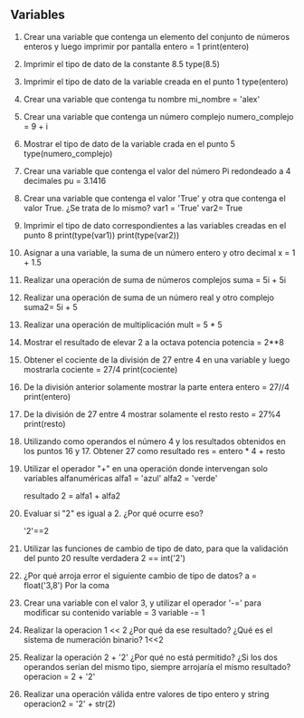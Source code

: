 ## Variables
1) Crear una variable que contenga un elemento del conjunto de números enteros y luego imprimir por pantalla
    entero = 1
    print(entero)

2) Imprimir el tipo de dato de la constante 8.5
     type(8.5)

3) Imprimir el tipo de dato de la variable creada en el punto 1
       type(entero)
4) Crear una variable que contenga tu nombre
    mi_nombre = 'alex'
5) Crear una variable que contenga un número complejo
    numero_complejo = 9 + i 
6) Mostrar el tipo de dato de la variable crada en el punto 5
     type(numero_complejo)
7) Crear una variable que contenga el valor del número Pi redondeado a 4 decimales
    pu = 3.1416
8) Crear una variable que contenga el valor 'True' y otra que contenga el valor True. ¿Se trata de lo mismo?
 var1 = 'True'
 var2= True
9) Imprimir el tipo de dato correspondientes a las variables creadas en el punto 8
    print(type(var1))
    print(type(var2))
10) Asignar a una variable, la suma de un número entero y otro decimal
      x = 1 + 1.5
11) Realizar una operación de suma de números complejos
     suma = 5i + 5i  
12) Realizar una operación de suma de un número real y otro complejo
     suma2= 5i + 5
13) Realizar una operación de multiplicación
    mult = 5 * 5
14) Mostrar el resultado de elevar 2 a la octava potencia
     potencia = 2**8
15) Obtener el cociente de la división de 27 entre 4 en una variable y luego mostrarla
     cociente = 27/4
     print(cociente)
16) De la división anterior solamente mostrar la parte entera
     entero = 27//4
     print(entero)
17) De la división de 27 entre 4 mostrar solamente el resto
      resto = 27%4
      print(resto)
18) Utilizando como operandos el número 4 y los resultados obtenidos en los puntos 16 y 17. Obtener 27 como resultado
      res = entero * 4 + resto
19) Utilizar el operador "+" en una operación donde intervengan solo variables alfanuméricas
     alfa1 = 'azul'
     alfa2 = 'verde'

     resultado 2 = alfa1 + alfa2 
20) Evaluar si "2" es igual a 2. ¿Por qué ocurre eso?

      '2'==2

21) Utilizar las funciones de cambio de tipo de dato, para que la validación del punto 20 resulte verdadera
     2 == int('2')
22) ¿Por qué arroja error el siguiente cambio de tipo de datos? a = float('3,8')
       Por la coma
23) Crear una variable con el valor 3, y utilizar el operador '-=' para modificar su contenido
     variable = 3
     variable -= 1
24) Realizar la operacion 1 << 2 ¿Por qué da ese resultado? ¿Qué es el sistema de numeración binario?
     1<<2
25) Realizar la operación 2 + '2' ¿Por qué no está permitido? ¿Si los dos operandos serían del mismo tipo, siempre arrojaría el mismo resultado?
  operacion = 2 + '2'
26) Realizar una operación válida entre valores de tipo entero y string
    operacion2 = '2' + str(2)
    
   